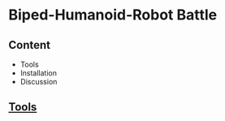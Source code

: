# Biped-Humanoid-Robot Battle

## Content
  * Tools
  * Installation
  * Discussion

## [Tools](Tools)
